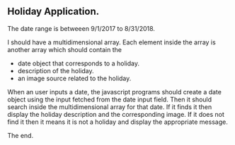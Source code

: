 ## Holiday Application.

The date range is betweeen 9/1/2017 to 8/31/2018.

I should have a multidimensional array. Each element inside the array is another array which should contain the 

+ date object that corresponds to a holiday.
+ description of the holiday.
+ an image source related to the holiday.

When an user inputs a date, the javascript programs should create a date object using the input fetched from the date input field. Then it should search inside the multidimensional array for that date. If it finds it then display the holiday description and the corresponding image. If it does not find it then it means it is not a holiday and display the appropriate message.

The end.

